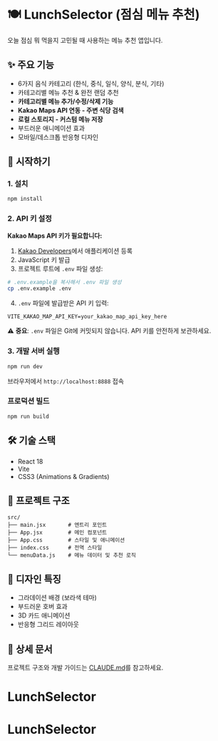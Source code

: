 # 🍽️ LunchSelector (점심 메뉴 추천)

오늘 점심 뭐 먹을지 고민될 때 사용하는 메뉴 추천 앱입니다.

## ✨ 주요 기능

- 6가지 음식 카테고리 (한식, 중식, 일식, 양식, 분식, 기타)
- 카테고리별 메뉴 추천 & 완전 랜덤 추천
- **카테고리별 메뉴 추가/수정/삭제 기능**
- **Kakao Maps API 연동 - 주변 식당 검색**
- **로컬 스토리지 - 커스텀 메뉴 저장**
- 부드러운 애니메이션 효과
- 모바일/데스크톱 반응형 디자인

## 🚀 시작하기

### 1. 설치

```bash
npm install
```

### 2. API 키 설정

**Kakao Maps API 키가 필요합니다:**

1. [Kakao Developers](https://developers.kakao.com/console/app)에서 애플리케이션 등록
2. JavaScript 키 발급
3. 프로젝트 루트에 `.env` 파일 생성:

```bash
# .env.example을 복사해서 .env 파일 생성
cp .env.example .env
```

4. `.env` 파일에 발급받은 API 키 입력:

```env
VITE_KAKAO_MAP_API_KEY=your_kakao_map_api_key_here
```

⚠️ **중요**: `.env` 파일은 Git에 커밋되지 않습니다. API 키를 안전하게 보관하세요.

### 3. 개발 서버 실행

```bash
npm run dev
```

브라우저에서 `http://localhost:8888` 접속

### 프로덕션 빌드

```bash
npm run build
```

## 🛠️ 기술 스택

- React 18
- Vite
- CSS3 (Animations & Gradients)

## 📝 프로젝트 구조

```
src/
├── main.jsx       # 엔트리 포인트
├── App.jsx        # 메인 컴포넌트
├── App.css        # 스타일 및 애니메이션
├── index.css      # 전역 스타일
└── menuData.js    # 메뉴 데이터 및 추천 로직
```

## 🎨 디자인 특징

- 그라데이션 배경 (보라색 테마)
- 부드러운 호버 효과
- 3D 카드 애니메이션
- 반응형 그리드 레이아웃

## 📖 상세 문서

프로젝트 구조와 개발 가이드는 [CLAUDE.md](./CLAUDE.md)를 참고하세요.
# LunchSelector
# LunchSelector
